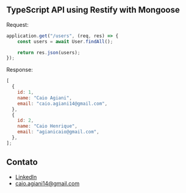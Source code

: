 ## TypeScript API using Restify with Mongoose

Request:

```javascript
application.get("/users", (req, res) => {
    const users = await User.findAll();

    return res.json(users);
});
```

Response:

```javascript
[
  {
    id: 1,
    name: "Caio Agiani",
    email: "caio.agiani14@gmail.com",
  },
  {
    id: 2,
    name: "Caio Henrique",
    email: "agianicaio@gmail.com",
  },
];
```

## Contato

- [LinkedIn](https://www.linkedin.com/in/caioagiani/)
- caio.agiani14@gmail.com
